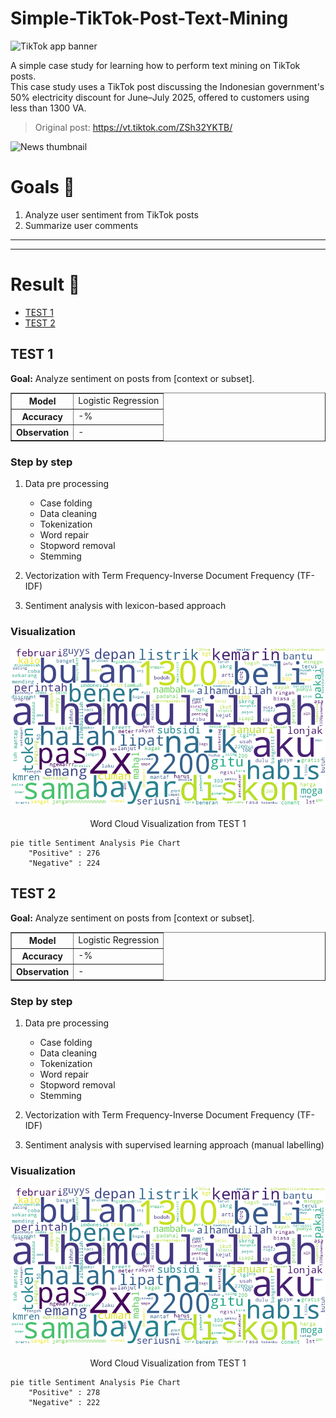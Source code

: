 # Simple-TikTok-Post-Text-Mining

![TikTok app banner](https://github.com/user-attachments/assets/c61d5ebf-7da9-438d-a7a1-9abb1f60bbb2)

A simple case study for learning how to perform text mining on TikTok posts.  
This case study uses a TikTok post discussing the Indonesian government's 50% electricity discount for June–July 2025, offered to customers using less than 1300 VA.  

> Original post: https://vt.tiktok.com/ZSh32YKTB/ 

![News thumbnail](https://github.com/user-attachments/assets/3bd68a1e-1a0e-4bc5-982b-ba0ad432522f)



# Goals 🎯

1. Analyze user sentiment from TikTok posts
2. Summarize user comments

---
---

# Result 📝

- [TEST 1](#test-1)
- [TEST 2](#test-2)


## TEST 1

**Goal:** Analyze sentiment on posts from [context or subset].

<table border="1" style="width: 100%">
  <tr>
    <th>Model</th>
    <td>Logistic Regression</td>
  </tr>
  <tr>
    <th>Accuracy</th>
    <td>-%</td>
  </tr>
  <tr>
    <th>Observation</th>
    <td>-</td>
  </tr>
</table>

### Step by step

1. Data pre processing

    - Case folding
    - Data cleaning
    - Tokenization
    - Word repair
    - Stopword removal
    - Stemming

2. Vectorization with  Term Frequency-Inverse Document Frequency (TF-IDF)
3. Sentiment analysis with lexicon-based approach

### Visualization

![Word Cloud Visualization from TEST 1](img/word-cloud-2025-05-26_01-39-11.png)
<sub><p align="center">Word Cloud Visualization from TEST 1</p></sub>

```mermaid
pie title Sentiment Analysis Pie Chart
    "Positive" : 276
    "Negative" : 224
```

## TEST 2

**Goal:** Analyze sentiment on posts from [context or subset].

<table border="1" style="width: 100%">
  <tr>
    <th>Model</th>
    <td>Logistic Regression</td>
  </tr>
  <tr>
    <th>Accuracy</th>
    <td>-%</td>
  </tr>
  <tr>
    <th>Observation</th>
    <td>-</td>
  </tr>
</table>

### Step by step

1. Data pre processing

    - Case folding
    - Data cleaning
    - Tokenization
    - Word repair
    - Stopword removal
    - Stemming

2. Vectorization with  Term Frequency-Inverse Document Frequency (TF-IDF)
3. Sentiment analysis with supervised learning approach (manual labelling)

### Visualization

![Word Cloud Visualization from TEST 1](img/word-cloud-2025-05-26_01-39-11.png)
<sub><p align="center">Word Cloud Visualization from TEST 1</p></sub>

```mermaid
pie title Sentiment Analysis Pie Chart
    "Positive" : 278
    "Negative" : 222
```

